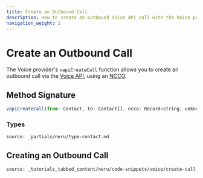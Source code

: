 ```yaml
---
title: Create an Outbound Call
description: How to create an outbound Voice API call with the Voice provider
navigation_weight: 1
---
```


# Create an Outbound Call

The Voice provider's `vapiCreateCall` function allows you to create an outbound call via the [Voice API](/voice/voice-api/overview), using an [NCCO](/voice/voice-api/ncco-reference).

## Method Signature
```javascript
vapiCreateCall(from: Contact, to: Contact[], ncco: Record<string, unknown>[])
```

### Types

```partial
source: _partials/neru/type-contact.md
```

## Creating an Outbound Call

```tabbed_content
source: _tutorials_tabbed_content/neru/code-snippets/voice/create-call
```